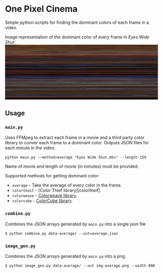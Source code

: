 # One Pixel Cinema

Simple python scripts for finding the dominant colors of each frame in a video.


Image representation of the dominant color of every frame in *Eyes Wide Shut*:
![](/documentation/eyes-average.png?raw=true "Eyes Wide Shut as a Image")


## Usage

### `main.py`
Uses FFMpeg to extract each frame in a movie and a third party color library to conver each frame to a dominant color. Outputs JSON files for each minute in the video.

```
python main.py --method=average "Eyes Wide Shut.mkv" --length 159
```

Name of movie and length of movie (in minutes) must be provided.

Supported methods for getting dominant color:
* `average` - Take the average of every color in the frame.
* `colortheif` - [Color Thief library][colortheif].
* `colorweave` - [Colorweave library][colorweave].
* `colorcube` - [ColorCube library][colorcube].

### `combine.py`
Combines the JSON arrays generated by `main.py` into a single json file

```
$ python combine.py data-average/ --out=average.json
```

### `image_gen.py`
Combines the JSON arrays generated by `main.py` into a png.

```
$ python image_gen.py data-average/ --out img-average.png --width 800
```


[colorthief]: https://github.com/fengsp/color-thief-py
[colorweave]: https://github.com/jyotiska/colorweave
[colorcube]: https://github.com/pixelogik/ColorCube
